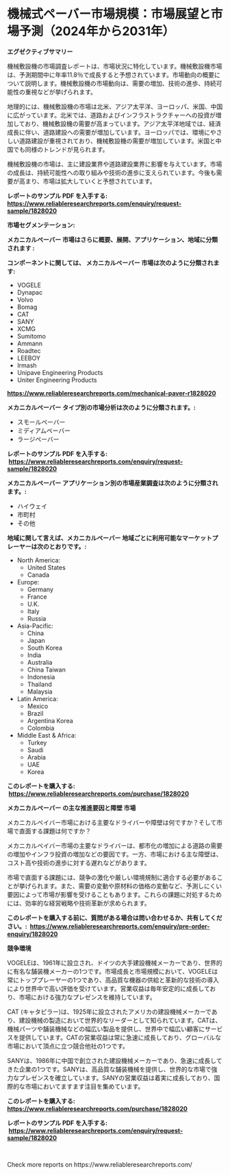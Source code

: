 <p><h1>機械式ペーバー市場規模：市場展望と市場予測（2024年から2031年）</h1></p><p><strong>エグゼクティブサマリー</strong></p>
<p><p>機械敷設機の市場調査レポートは、市場状況に特化しています。機械敷設機市場は、予測期間中に年率11.8％で成長すると予想されています。市場動向の概要について説明します。機械敷設機の市場動向は、需要の増加、技術の進歩、持続可能性の重視などが挙げられます。</p><p>地理的には、機械敷設機の市場は北米、アジア太平洋、ヨーロッパ、米国、中国に広がっています。北米では、道路およびインフラストラクチャーへの投資が増加しており、機械敷設機の需要が高まっています。アジア太平洋地域では、経済成長に伴い、道路建設への需要が増加しています。ヨーロッパでは、環境にやさしい道路建設が重視されており、機械敷設機の需要が増加しています。米国と中国でも同様のトレンドが見られます。</p><p>機械敷設機の市場は、主に建設業界や道路建設業界に影響を与えています。市場の成長は、持続可能性への取り組みや技術の進歩に支えられています。今後も需要が高まり、市場は拡大していくと予想されています。</p></p>
<p><strong>レポートのサンプル PDF を入手する: <a href="https://www.reliableresearchreports.com/enquiry/request-sample/1828020">https://www.reliableresearchreports.com/enquiry/request-sample/1828020</a></strong></p>
<p><strong>市場セグメンテーション:</strong></p>
<p><strong> メカニカルペーバー 市場はさらに概要、展開、アプリケーション、地域に分類されます :</strong></p>
<p><strong>コンポーネントに関しては、 メカニカルペーバー 市場は次のように分類されます: &nbsp;</strong></p>
<p><ul><li>VOGELE</li><li>Dynapac</li><li>Volvo</li><li>Bomag</li><li>CAT</li><li>SANY</li><li>XCMG</li><li>Sumitomo</li><li>Ammann</li><li>Roadtec</li><li>LEEBOY</li><li>Irmash</li><li>Unipave Engineering Products</li><li>Uniter Engineering Products</li></ul></p>
<p><strong><a href="https://www.reliableresearchreports.com/mechanical-paver-r1828020">https://www.reliableresearchreports.com/mechanical-paver-r1828020</a></strong></p>
<p><strong> メカニカルペーバー タイプ別の市場分析は次のように分類されます。:</strong></p>
<p><ul><li>スモールペーバー</li><li>ミディアムペーバー</li><li>ラージペーバー</li></ul></p>
<p><strong>レポートのサンプル PDF を入手する: &nbsp;<a href="https://www.reliableresearchreports.com/enquiry/request-sample/1828020">https://www.reliableresearchreports.com/enquiry/request-sample/1828020</a></strong></p>
<p><strong> メカニカルペーバー アプリケーション別の市場産業調査は次のように分類されます。:</strong></p>
<p><ul><li>ハイウェイ</li><li>市町村</li><li>その他</li></ul></p>
<p><strong>地域に関して言えば、メカニカルペーバー 地域ごとに利用可能なマーケットプレーヤーは次のとおりです。:</strong></p>
<p><ul>
    <li>
        North America:
        <ul>
            <li>United States</li>
            <li>Canada</li>
        </ul>
    </li>
    <li>
        Europe:
        <ul>
            <li>Germany</li>
            <li>France</li>
            <li>U.K.</li>
            <li>Italy</li>
            <li>Russia</li>
        </ul>
    </li>
    <li>
        Asia-Pacific:
        <ul>
            <li>China</li>
            <li>Japan</li>
            <li>South Korea</li>
            <li>India</li>
            <li>Australia</li>
            <li>China Taiwan</li>
            <li>Indonesia</li>
            <li>Thailand</li>
            <li>Malaysia</li>
        </ul>
    </li>
    <li>
        Latin America:
        <ul>
            <li>Mexico</li>
            <li>Brazil</li>
            <li>Argentina Korea</li>
            <li>Colombia</li>
        </ul>
    </li>
    <li>
        Middle East & Africa:
        <ul>
            <li>Turkey</li>
            <li>Saudi</li>
            <li>Arabia</li>
            <li>UAE</li>
            <li>Korea</li>
        </ul>
    </li>
    </ul></p>
<p><strong>このレポートを購入する: &nbsp;<a href="https://www.reliableresearchreports.com/purchase/1828020">https://www.reliableresearchreports.com/purchase/1828020</a></strong></p>
<p><strong>メカニカルペーバー の主な推進要因と障壁 市場</strong></p>
<p><p>メカニカルペイバー市場における主要なドライバーや障壁は何ですか？そして市場で直面する課題は何ですか？</p><p>メカニカルペイバー市場の主要なドライバーは、都市化の増加による道路の需要の増加やインフラ投資の増加などの要因です。一方、市場における主な障壁は、コスト高や技術の進歩に対する遅れなどがあります。</p><p>市場で直面する課題には、競争の激化や厳しい環境規制に適合する必要があることが挙げられます。また、需要の変動や原材料の価格の変動など、予測しにくい要因によって市場が影響を受けることもあります。これらの課題に対処するためには、効率的な経営戦略や技術革新が求められます。</p></p>
<p><strong>このレポートを購入する前に、質問がある場合は問い合わせるか、共有してください。:&nbsp; <a href="https://www.reliableresearchreports.com/enquiry/pre-order-enquiry/1828020">https://www.reliableresearchreports.com/enquiry/pre-order-enquiry/1828020</a></strong></p>
<p><strong>競争環境</strong></p>
<p><p>VOGELEは、1961年に設立され、ドイツの大手建設機械メーカーであり、世界的に有名な舗装機メーカーの1つです。市場成長と市場規模において、VOGELEは常にトッププレーヤーの1つであり、高品質な機器の供給と革新的な技術の導入により世界中で高い評価を受けています。営業収益は毎年安定的に成長しており、市場における強力なプレゼンスを維持しています。</p><p>CAT (キャタピラー)は、1925年に設立されたアメリカの建設機械メーカーであり、建設機械の製造において世界的なリーダーとして知られています。CATは、機械パーツや舗装機械などの幅広い製品を提供し、世界中で幅広い顧客にサービスを提供しています。CATの営業収益は常に急速に成長しており、グローバルな市場において頂点に立つ競合他社の1つです。</p><p>SANYは、1986年に中国で創立された建設機械メーカーであり、急速に成長してきた企業の1つです。SANYは、高品質な舗装機械を提供し、世界的な市場で強力なプレゼンスを確立しています。SANYの営業収益は着実に成長しており、国際的な市場においてますます注目を集めています。</p></p>
<p><strong>このレポートを購入する: &nbsp; <a href="https://www.reliableresearchreports.com/purchase/1828020">https://www.reliableresearchreports.com/purchase/1828020</a></strong></p>
<p><strong>レポートのサンプル PDF を入手する: &nbsp;<a href="https://www.reliableresearchreports.com/enquiry/request-sample/1828020">https://www.reliableresearchreports.com/enquiry/request-sample/1828020</a></strong><strong></strong></p>
<p>&nbsp;</p>
<p>Check more reports on https://www.reliableresearchreports.com/</p>
